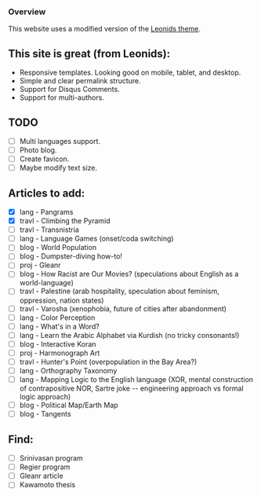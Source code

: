 ### Overview
This website uses a modified version of the [Leonids theme](https://github.com/renyuanz/leonids).

## This site is great (from Leonids):

* Responsive templates. Looking good on mobile, tablet, and desktop.
* Simple and clear permalink structure.
* Support for Disqus Comments.
* Support for multi-authors.

## TODO

- [ ] Multi languages support.
- [ ] Photo blog.
- [ ] Create favicon.
- [ ] Maybe modify text size.

## Articles to add:

- [X] lang - Pangrams
- [X] travl - Climbing the Pyramid
- [ ] travl - Transnistria
- [ ] lang - Language Games (onset/coda switching)
- [ ] blog - World Population
- [ ] blog - Dumpster-diving how-to!
- [ ] proj - Gleanr
- [ ] blog - How Racist are Our Movies? (speculations about English as a world-language)
- [ ] travl - Palestine (arab hospitality, speculation about feminism, oppression, nation states)
- [ ] travl - Varosha (xenophobia, future of cities after abandonment)
- [ ] lang - Color Perception
- [ ] lang - What's in a Word?
- [ ] lang - Learn the Arabic Alphabet via Kurdish (no tricky consonants!)
- [ ] blog - Interactive Koran
- [ ] proj - Harmonograph Art
- [ ] travl - Hunter's Point (overpopulation in the Bay Area?)
- [ ] lang - Orthography Taxonomy
- [ ] lang - Mapping Logic to the English language (XOR, mental construction of contrapositive NOR, Sartre joke -- engineering approach vs formal logic approach)
- [ ] blog - Political Map/Earth Map
- [ ] blog - Tangents

## Find:

- [ ] Srinivasan program
- [ ] Regier program
- [ ] Gleanr article
- [ ] Kawamoto thesis